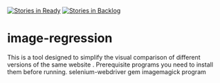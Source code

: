 [![Stories in Ready](https://badge.waffle.io/codesterkemp/image-regression.svg?label=ready&title=Ready)](http://waffle.io/codesterkemp/image-regression)
[![Stories in Backlog](https://badge.waffle.io/codesterkemp/image-regression.svg?label=ready&title=Ready)](http://waffle.io/codesterkemp/image-regression)
# image-regression
This is a tool designed to simplify the visual comparison of different versions of the same website .
Prerequisite programs you need to install them before running.
selenium-webdriver gem
imagemagick program

